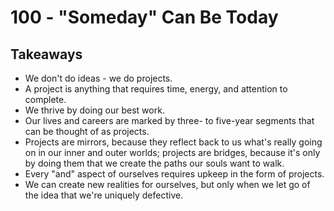 # 100 - "Someday" Can Be Today

## Takeaways

- We don't do ideas - we do projects.
- A project is anything that requires time, energy, and attention to complete.
- We thrive by doing our best work.
- Our lives and careers are marked by three- to five-year segments that can be thought of as projects.
- Projects are mirrors, because they reflect back to us what's really going on in our inner and outer worlds; projects are bridges, because it's only by doing them that we create the paths our souls want to walk.
- Every "and" aspect of ourselves requires upkeep in the form of projects.
- We can create new realities for ourselves, but only when we let go of the idea that we're uniquely defective.